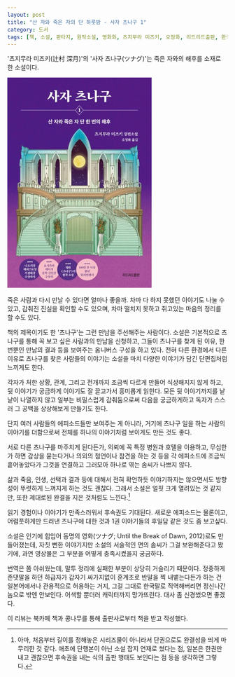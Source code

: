 ```yaml
---
layout: post
title: "산 자와 죽은 자의 단 하룻밤 - 사자 츠나구 1"
category: 도서
tags: [책, 소설, 판타지, 원작소설, 영화화, 츠지무라 미즈키, 오정화, 리드리드출판, 한국능률협회, 북카페 책과 콩나무, 서평]
---
```


'츠지무라 미즈키(辻村 深月)'의
'사자 츠나구(ツナグ)'는
죽은 자와의 해후를 소재로 한 소설이다.

![표지](/images/tsunagu-1-book-h480.jpg)

죽은 사람과 다시 만날 수 있다면 얼마나 좋을까.
차마 다 하지 못했던 이야기도 나눌 수 있고,
감춰진 진실을 확인할 수도 있으며,
차마 떨치지 못하고 쥐고있는 마음의 정리를 할 수도 있다.

책의 제목이기도 한 '츠나구'는 그런 만남을 주선해주는 사람이다.
소설은 기본적으로 츠나구를 통해 꼭 보고 싶은 사람과의 만남을 신청하고,
그들이 츠나구를 찾게 된 이유,
한번뿐인 만남의 결과 등을 보여주는 옴니버스 구성을 하고 있다.
전혀 다른 환경에서 다른 이유로 츠나구를 찾은 사람들의 이야기는
소설을 마치 다양한 이야기가 담긴 단편집처럼 느끼게도 한다.

각자가 처한 상황, 관계, 그리고 전개까지 조금씩 다르게 만들어 식상해지지 않게 하고,
뒷 이야기가 궁금하게 이야기도 잘 끌고가서 흥미롭게 읽힌다.
모든 뒷 이야기까지를 낱낱이 나열하지 않고 일부는 비밀스럽게 감춰둠으로써
다음을 궁금하게하고 독자가 스스러 그 공백을 상상해보게 만들기도 한다.

단지 여러 사람들의 에피소드들만 보여주는 게 아니라,
거기에 츠나구 일을 하는 사람의 이야기를 더함으로써
전체를 하나의 이야기처럼 보이게도 만든 것도 좋다.

서로 다른 츠나구를 마주치게 된다든가,
의뢰에 꼭 특정 병원과 호텔을 이용하고,
무심한가 하면 감상을 묻는다거나
의외의 첨언이나 참견을 하는 것 등을
각 에피소드에 조금씩 흩어놓았다가
그것을 연결하고 그러모아 하나로 엮는 솜씨가 나쁘지 않다.

삶과 죽음, 인생, 선택과 결과 등에 대해서
전혀 확언하듯 이야기하지는 않으면서도
방향성이 뚜렷하게 느껴지게 하는 것도 괜찮다.
그래서 소설은 얼핏 크게 열려있는 것 같지만,
또한 제대로된 완결을 지은 것처럼도 느낀다.[^1]

[^1]: 아마, 처음부터 길이를 정해놓은 시리즈물이 아니라서 단권으로도 완결성을 띄게 마무리한 것 같다. 애초에 단행본이 아닌 소설 잡지 연재로 썼다는 점, 일본은 한권만 내고 괜찮으면 후속권을 내는 식의 출판 행태도 보인다는 점 등을 생각하면 그렇다.

읽기 경험이나 이야기가 만족스러워서 후속권도 기대된다.
새로운 에피소드는 물론이고,
어렴풋하게만 드러낸 츠나구에 대한 것과
1권 이야기들의 후일담 같은 것도 좀 보고싶다.

소설은 인기에 힘입어 동명의 영화(ツナグ; Until the Break of Dawn, 2012)로도 만들어졌는데,
자칫 뻔한 이야기지만 소설의 서술적인 면의 솜씨가 그걸 보완해준다고 봤기에,
과연 영상물은 그 부분을 어떻게 충족시켰을지 궁금하다.

번역은 쫌 아쉬웠는데,
말투 정리에 실패한 부분이 상당히 거슬리기 때문이다.
정중하게 존댓말을 하던 하급자가 갑자기 싸가지없이 훈계조로 반말을 찍 내뱉는다든가 하는 건 일본어에서나 관용적으로 허용하는 거지,
그걸 그대로 한국말로 직역해버리면 정신나간 놈으로 밖엔 안보인다.
어색할 뿐더러 캐릭터까지 망가뜨린다.
대사 좀 신경썼으면 좋겠다.



<div class="im im-info">
이 리뷰는 북카페 책과 콩나무를 통해 출판사로부터 책을 받고 작성했다.
</div>

